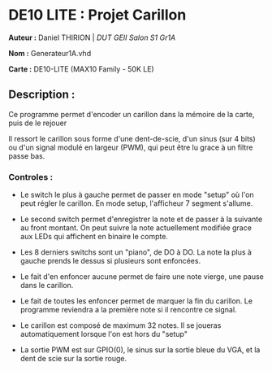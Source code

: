 # DE10 LITE : Projet Carillon

**Auteur :** Daniel THIRION | *DUT GEII Salon S1 Gr1A*

**Nom :** Generateur1A.vhd

**Carte :** DE10-LITE (MAX10 Family - 50K LE)

## Description :

Ce programme permet d'encoder un carillon dans la mémoire de la carte, puis de le rejouer

Il ressort le carillon sous forme d'une dent-de-scie, d'un sinus (sur 4 bits) ou d'un signal modulé en largeur (PWM), qui peut être lu grace à un filtre passe bas.

### Controles :

- Le switch le plus à gauche permet de passer en mode "setup" où l'on peut régler le carillon.
En mode setup, l'afficheur 7 segment s'allume.

- Le second switch permet d'enregistrer la note et de passer à la suivante au front montant.
On peut suivre la note actuellement modifiée grace aux LEDs qui affichent en binaire le compte.

- Les 8 derniers switchs sont un "piano", de DO à DO. La note la plus à gauche prends le dessus si plusieurs sont enfoncées.

- Le fait d'en enfoncer aucune permet de faire une note vierge, une pause dans le carillon.

- Le fait de toutes les enfoncer permet de marquer la fin du carillon. Le programme reviendra a la première note si il rencontre ce signal.

- Le carillon est composé de maximum 32 notes. Il se joueras automatiquement lorsque l'on est hors du "setup"

- La sortie PWM est sur GPIO(0), le sinus sur la sortie bleue du VGA, et la dent de scie sur la sortie rouge.